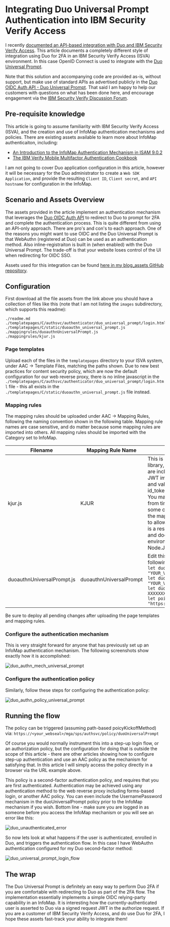 # Integrating Duo Universal Prompt Authentication into IBM Security Verify Access

I recently [documented an API-based integration with Duo and IBM Security Verify Access](https://github.com/sbweeden/blog_assets/tree/master/isva_duo). This article documents a completely different style of integration using Duo for 2FA in an IBM Security Verify Access (ISVA) environment. In this case OpenID Connect is used to integrate with the [Duo Universal Prompt](https://duo.com/docs/oauthapi#overview).

Note that this solution and accompanying code are provided as-is, without support, but make use of standard APIs as advertised publicly in the [Duo OIDC Auth API - Duo Universal Prompt](https://duo.com/docs/oauthapi). That said I am happy to help our customers with questions on what has been done here, and encourage engagement via the [IBM Security Verify Discussion Forum](https://community.ibm.com/community/user/security/communities/community-home/digestviewer?communitykey=e7c36119-46d7-42f2-97a9-b44f0cc89c6d).

## Pre-requisite knowledge

This article is going to assume familiarity with IBM Security Verify Access (ISVA), and the creation and use of InfoMap authentication mechanisms and policies. There are existing assets available to learn more about InfoMap authenticaiton, including:
 - [An Introduction to the InfoMap Authentication Mechanism in ISAM 9.0.2](https://community.ibm.com/community/user/security/blogs/shane-weeden1/2016/11/29/an-introduction-to-the-infomap-authentication-mech)
 - [The IBM Verify Mobile Multifactor Authentication Cookbook](https://community.ibm.com/community/user/security/blogs/kerry-gunn1/2022/11/29/mobile-multi-factor-authentication-ibm-verify-mfa)

I am not going to cover Duo application configuration in this article, however it will be necessary for the Duo administrator to create a `Web SDK Application`, and provide the resulting `Client ID`, `Client secret`, and `API hostname` for configuration in the InfoMap.

## Scenario and Assets Overview

The assets provided in the article implement an authentication mechanism that leverages the [Duo OIDC Auth API](https://duo.com/docs/oauthapi) to redirect to Duo to prompt for 2FA and complete the authentication process. This is quite different from using an API-only approach. There are pro's and con's to each approach. One of the reasons you might want to use OIDC and the Duo Universal Prompt is that WebAuthn (registered at Duo) can be used as an authentication method. Also inline-registraiton is built in (when enabled) with the Duo Universal Prompt. The trade-off is that your website loses control of the UI when redirecting for OIDC SSO. 

Assets used for this integration can be found [here in my blog_assets GitHub repository](https://github.com/sbweeden/blog_assets/tree/master/isva_duo_universal_prompt).

## Configuration

First download all the file assets from the link above you should have a collection of files like this (note that I am not listing the `images` subdirectory, which supports this readme):

```
./readme.md
./templatepages/C/authsvc/authenticator/duo_universal_prompt/login.html
./templatepages/C/static/duoauthn_universal_prompt.js
./mappingrules/duoauthnUniversalPrompt.js
./mappingrules/kjur.js
```

### Page templates

Upload each of the files in the `templatepages` directory to your ISVA system, under AAC -> Template Files, matching the paths shown. Due to new best practices for content security policy, which are now the default configuration for our web reverse proxy, there is no inline javascript in the `./templatepages/C/authsvc/authenticator/duo_universal_prompt/login.html` file - this all exists in the `./templatepages/C/static/duoauthn_universal_prompt.js` file instead.

### Mapping rules

The mapping rules should be uploaded under AAC -> Mapping Rules, following the naming convention shown in the following table. Mapping rule names are case sensitive, and do matter because some mapping rules are imported into others. All mapping rules should be imported with the Category set to InfoMap.

| Filename | Mapping Rule Name | Notes |
| -------- | ----------------- | ----- |
| kjur.js | KJUR | This is open source - the [jsrsasign](https://github.com/kjur/jsrsasign) library, and comments to that effect are included in the file. It provides the JWT implementation used to create and validate client assertion and id_token JWTs used in the solution. You may wish to refresh this library from time to time, but note there is some custom javascript at the top of the mapping rule that I have included to allow the rule to load into ISVA as it is a restricted Javascript environment and doesn't have all the same global environment attributes as a browser or Node.JS.  |
| duoauthnUniversalPrompt.js | duoauthnUniversalPrompt | Edit this file and update values for the following variables right near the top: <br>`let duoWebSDKClientId = "YOUR_VALUE";`<br>`let duoWebSDKClientSecret = "YOUR_VALUE";`<br>`let duoAPIEndpoint = "api-XXXXXXXX.duosecurity.com";`<br>`let pointOfContact = "https://your_webseal_hostname/mga";` |

Be sure to deploy all pending changes after uploading the page templates and mapping rules.

### Configure the authentication mechanism

This is very straight forward for anyone that has previously set up an InfoMap authentication mechanism. The following screenshots show exactly how it is accomplished:

![duo_authn_mech_universal_prompt](https://github.com/sbweeden/blog_assets/blob/master/isva_duo_universal_prompt/images/duo_authn_mech_universal_prompt.png?raw=true "Authentication Mechanism")

### Configure the authentication policy

Similarly, follow these steps for configuring the authentication policy:

![duo_authn_policy_universal_prompt](https://github.com/sbweeden/blog_assets/blob/master/isva_duo_universal_prompt/images/duo_authn_policy_universal_prompt.png?raw=true "Authentication Policy")


## Running the flow

The policy can be triggered (assuming path-based poicyKickoffMethod) via: `https://<your_webseal>/mga/sps/authsvc/policy/duoUniversalPrompt`

Of course you would normally instrument this into a step-up login flow, or an authorization policy, but the configuration for doing that is outside the scope of this article - there are other articles showing how to configure step-up authentication and use an AAC policy as the mechanism for satisfying that. In this article I will simply access the policy directly in a browser via the URL example above.

This policy is a second-factor authentication policy, and requires that you are first authenticated. Authentication may be achieved using any authentication method to the web reverse proxy including forms-based login, or another AAC policy. You can even include the UsernamePassword mechanism in the duoUniversalPrompt policy prior to the InfoMap mechanism if you wish. Bottom line - make sure you are logged in as someone before you access the InfoMap mechanism or you will see an error like this:

![duo_unauthenticated_error](https://github.com/sbweeden/blog_assets/blob/master/isva_duo_universal_prompt/images/duo_unauthenticated_error.png?raw=true "Unauthenticated error")

So now lets look at what happens if the user is authenticated, enrolled in Duo, and triggers the authentication flow. In this case I have WebAuthn authentication configured for my Duo second-factor method: 

![duo_universal_prompt_login_flow](https://github.com/sbweeden/blog_assets/blob/master/isva_duo_universal_prompt/images/duo_universal_prompt_login_flow.png?raw=true "Duo Universal Prompt Login")

## The wrap

The Duo Universal Prompt is definitely an easy way to perform Duo 2FA if you are comfortable with redirecting to Duo as part of the 2FA flow. The implementation essentially implements a simple OIDC relying-party capability in an InfoMap. It is interesting how the currently-authenticated user is asserted to Duo via a signed request JWT in the authorize request.  If you are a customer of IBM Security Verify Access, and do use Duo for 2FA, I hope these assets fast-track your ability to integrate them!
